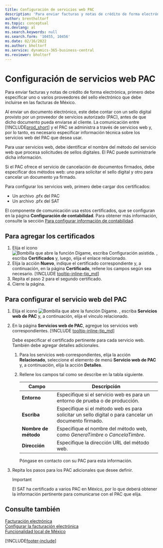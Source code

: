 ```yaml
---
title: Configuración de servicios web PAC
description: 'Para enviar facturas y notas de crédito de forma electrónica, primero debe especificar uno o varios proveedores del sello electrónico que debe incluirse en las facturas de México.'
author: brentholtorf
ms.topic: conceptual
ms.devlang: al
ms.search.keywords: null
ms.search.form: '10455, 10456'
ms.date: 02/16/2022
ms.author: bholtorf
ms.service: dynamics-365-business-central
ms.reviewer: bholtorf
---
```

# <a name="set-up-pac-web-services"></a>Configuración de servicios web PAC
Para enviar facturas y notas de crédito de forma electrónica, primero debe especificar uno o varios proveedores del sello electrónico que debe incluirse en las facturas de México.  

Al enviar un documento electrónico, este debe contar con un sello digital provisto por un proveedor de servicios autorizado (PAC), antes de que dicho documento pueda enviarse al cliente. La comunicación entre [!INCLUDE[prod_short](../../includes/prod_short.md)] y el PAC se administra a través de servicios web y, por lo tanto, es necesario especificar información técnica sobre los servicios web del PAC que desea usar.  

Para usar servicios web, debe identificar el nombre del método del servicio web que procesa solicitudes de sellos digitales. El PAC puede suministrarle dicha información.  

Si el PAC ofrece el servicio de cancelación de documentos firmados, debe especificar dos métodos web: uno para solicitar el sello digital y otro para cancelar un documento ya firmado.  

Para configurar los servicios web, primero debe cargar dos certificados:

* Un archivo .pfx del PAC
* Un archivo .pfx del SAT

El componente de comunicación usa estos certificados, que se configuran en la página **Configuración de contabilidad**. Para obtener más información, consulte la sección [Para configurar información de contabilidad](how-to-set-up-electronic-invoicing.md#set-up-general-ledger-information).  

## <a name="to-add-the-certificates"></a>Para agregar los certificados

1. Elija el icono ![Bombilla que abre la función Dígame, escriba Configuración asistida.](../../media/ui-search/search_small.png "Dígame qué desea hacer") , escriba **Certificados** y, luego, elija el enlace relacionado.  
2. Elija la acción **Nuevo**, indique el certificado correspondiente y, a continuación, en la página **Certificado**, rellene los campos según sea necesario. [!INCLUDE [tooltip-inline-tip_md](../../includes/tooltip-inline-tip_md.md)]
3. Repita el paso 2 para el segundo certificado.  
4. Cierre la página.  

## <a name="to-set-up-a-pac-web-service"></a>Para configurar el servicio web del PAC

1.  Elija el icono ![Bombilla que abre la función Dígame.](../../media/ui-search/search_small.png "Dígame qué desea hacer") , escriba **Servicios web de PAC** y, a continuación, elija el vínculo relacionado.  
2. En la página **Servicios web de PAC**, agregue los servicios web correspondientes. [!INCLUDE [tooltip-inline-tip_md](../../includes/tooltip-inline-tip_md.md)]

    Debe especificar el certificado pertinente para cada servicio web. También debe agregar detalles adicionales.  

    1. Para los servicios web correspondientes, elija la acción **Relacionado**, seleccione el elemento de menú **Servicio web de PAC** y, a continuación, elija la acción **Detalles**.  
    2. Rellene los campos tal como se describe en la tabla siguiente.  

        |Campo|Descripción|
        |------------------------------------|---------------------------------------|
        |**Entorno**|Especifique si el servicio web es para un entorno de prueba o de producción.|
        |**Escriba**|Especifique si el método web es para solicitar un sello digital o para cancelar un documento firmado.|
        |**Nombre de método**|Especifique el nombre del método web, como *GeneraTimbre* o *CancelaTimbre*.|
        |**Dirección**|Especifique la dirección URL del método web.|

        Póngase en contacto con su PAC para esta información.  

3. Repita los pasos para los PAC adicionales que desee definir.  

    > [!IMPORTANT]  
    >  El SAT ha certificado a varios PAC en México, por lo que deberá obtener la información pertinente para comunicarse con el PAC que elija.  

## <a name="see-also"></a>Consulte también

[Facturación electrónica](electronic-invoicing.md)  
[Configurar la facturación electrónica](how-to-set-up-electronic-invoicing.md)  
[Funcionalidad local de México](mexico-local-functionality.md)


[!INCLUDE[footer-include](../../includes/footer-banner.md)]
